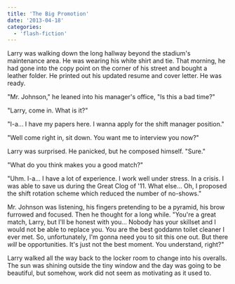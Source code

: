 ```yaml
---
title: 'The Big Promotion'
date: '2013-04-18'
categories:
  - 'flash-fiction'
---
```


Larry was walking down the long hallway beyond the stadium's maintenance area.
He was wearing his white shirt and tie. That morning, he had gone into the copy
point on the corner of his street and bought a leather folder. He printed out
his updated resume and cover letter. He was ready.

<!-- truncate -->

"Mr. Johnson," he leaned into his manager's office, "Is this a bad time?"

"Larry, come in. What is it?"

"I-a... I have my papers here. I wanna apply for the shift manager position."

"Well come right in, sit down. You want me to interview you now?"

Larry was surprised. He panicked, but he composed himself. "Sure."

"What do you think makes you a good match?"

"Uhm. I-a... I have a lot of experience. I work well under stress. In a crisis.
I was able to save us during the Great Clog of '11. What else... Oh, I proposed
the shift rotation scheme which reduced the number of no-shows."

Mr. Johnson was listening, his fingers pretending to be a pyramid, his brow
furrowed and focused. Then he thought for a long while. "You're a great match,
Larry, but I'll be honest with you... Nobody has your skillset and I would not
be able to replace you. You are the best goddamn toilet cleaner I ever met. So,
unfortunately, I'm gonna need you to sit this one out. But there _will_ be
opportunities. It's just not the best moment. You understand, right?"

Larry walked all the way back to the locker room to change into his overalls.
The sun was shining outside the tiny window and the day was going to be
beautiful, but somehow, work did not seem as motivating as it used to.
